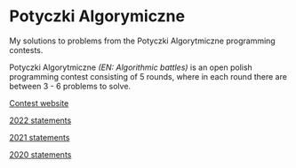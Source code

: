 # Potyczki Algorymiczne

My solutions to problems from the Potyczki Algorytmiczne programming contests.

Potyczki Algorytmiczne _(EN: Algorithmic battles)_ is an open polish programming contest consisting of 5 rounds, where in each round there are between 3 - 6 problems to solve.

[Contest website](https://potyczki.mimuw.edu.pl/)

[2022 statements](https://sio2.mimuw.edu.pl/c/pa-2022-1/p/)

[2021 statements](https://sio2.mimuw.edu.pl/c/pa-2021-1/p/)

[2020 statements](https://sio2.mimuw.edu.pl/c/pa-2020-1/p/)
